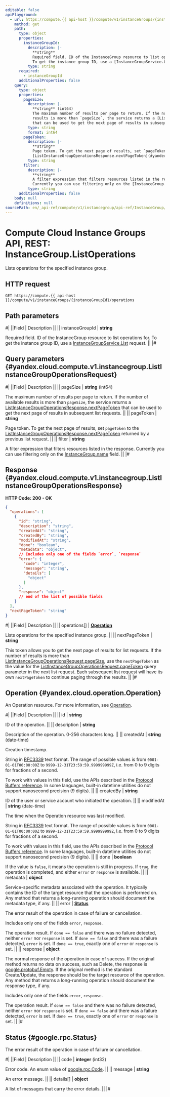 ```yaml
---
editable: false
apiPlayground:
  - url: https://compute.{{ api-host }}/compute/v1/instanceGroups/{instanceGroupId}/operations
    method: get
    path:
      type: object
      properties:
        instanceGroupId:
          description: |-
            **string**
            Required field. ID of the InstanceGroup resource to list operations for.
            To get the instance group ID, use a [InstanceGroupService.List](/docs/compute/instancegroup/api-ref/InstanceGroup/list#List) request.
          type: string
      required:
        - instanceGroupId
      additionalProperties: false
    query:
      type: object
      properties:
        pageSize:
          description: |-
            **string** (int64)
            The maximum number of results per page to return. If the number of available
            results is more than `pageSize`, the service returns a [ListInstanceGroupOperationsResponse.nextPageToken](#yandex.cloud.compute.v1.instancegroup.ListInstanceGroupOperationsResponse)
            that can be used to get the next page of results in subsequent list requests.
          type: string
          format: int64
        pageToken:
          description: |-
            **string**
            Page token. To get the next page of results, set `pageToken` to the
            [ListInstanceGroupOperationsResponse.nextPageToken](#yandex.cloud.compute.v1.instancegroup.ListInstanceGroupOperationsResponse) returned by a previous list request.
          type: string
        filter:
          description: |-
            **string**
            A filter expression that filters resources listed in the response.
            Currently you can use filtering only on the [InstanceGroup.name](/docs/compute/instancegroup/api-ref/InstanceGroup/get#yandex.cloud.compute.v1.instancegroup.InstanceGroup) field.
          type: string
      additionalProperties: false
    body: null
    definitions: null
sourcePath: en/_api-ref/compute/v1/instancegroup/api-ref/InstanceGroup/listOperations.md
---
```


# Compute Cloud Instance Groups API, REST: InstanceGroup.ListOperations

Lists operations for the specified instance group.

## HTTP request

```
GET https://compute.{{ api-host }}/compute/v1/instanceGroups/{instanceGroupId}/operations
```

## Path parameters

#|
||Field | Description ||
|| instanceGroupId | **string**

Required field. ID of the InstanceGroup resource to list operations for.
To get the instance group ID, use a [InstanceGroupService.List](/docs/compute/instancegroup/api-ref/InstanceGroup/list#List) request. ||
|#

## Query parameters {#yandex.cloud.compute.v1.instancegroup.ListInstanceGroupOperationsRequest}

#|
||Field | Description ||
|| pageSize | **string** (int64)

The maximum number of results per page to return. If the number of available
results is more than `pageSize`, the service returns a [ListInstanceGroupOperationsResponse.nextPageToken](#yandex.cloud.compute.v1.instancegroup.ListInstanceGroupOperationsResponse)
that can be used to get the next page of results in subsequent list requests. ||
|| pageToken | **string**

Page token. To get the next page of results, set `pageToken` to the
[ListInstanceGroupOperationsResponse.nextPageToken](#yandex.cloud.compute.v1.instancegroup.ListInstanceGroupOperationsResponse) returned by a previous list request. ||
|| filter | **string**

A filter expression that filters resources listed in the response.
Currently you can use filtering only on the [InstanceGroup.name](/docs/compute/instancegroup/api-ref/InstanceGroup/get#yandex.cloud.compute.v1.instancegroup.InstanceGroup) field. ||
|#

## Response {#yandex.cloud.compute.v1.instancegroup.ListInstanceGroupOperationsResponse}

**HTTP Code: 200 - OK**

```json
{
  "operations": [
    {
      "id": "string",
      "description": "string",
      "createdAt": "string",
      "createdBy": "string",
      "modifiedAt": "string",
      "done": "boolean",
      "metadata": "object",
      // Includes only one of the fields `error`, `response`
      "error": {
        "code": "integer",
        "message": "string",
        "details": [
          "object"
        ]
      },
      "response": "object"
      // end of the list of possible fields
    }
  ],
  "nextPageToken": "string"
}
```

#|
||Field | Description ||
|| operations[] | **[Operation](#yandex.cloud.operation.Operation)**

Lists operations for the specified instance group. ||
|| nextPageToken | **string**

This token allows you to get the next page of results for list requests. If the number of results
is more than [ListInstanceGroupOperationsRequest.pageSize](#yandex.cloud.compute.v1.instancegroup.ListInstanceGroupOperationsRequest), use the `nextPageToken` as the value
for the [ListInstanceGroupOperationsRequest.pageToken](#yandex.cloud.compute.v1.instancegroup.ListInstanceGroupOperationsRequest) query parameter in the next list request.
Each subsequent list request will have its own `nextPageToken` to continue paging through the results. ||
|#

## Operation {#yandex.cloud.operation.Operation}

An Operation resource. For more information, see [Operation](/docs/api-design-guide/concepts/operation).

#|
||Field | Description ||
|| id | **string**

ID of the operation. ||
|| description | **string**

Description of the operation. 0-256 characters long. ||
|| createdAt | **string** (date-time)

Creation timestamp.

String in [RFC3339](https://www.ietf.org/rfc/rfc3339.txt) text format. The range of possible values is from
`0001-01-01T00:00:00Z` to `9999-12-31T23:59:59.999999999Z`, i.e. from 0 to 9 digits for fractions of a second.

To work with values in this field, use the APIs described in the
[Protocol Buffers reference](https://developers.google.com/protocol-buffers/docs/reference/overview).
In some languages, built-in datetime utilities do not support nanosecond precision (9 digits). ||
|| createdBy | **string**

ID of the user or service account who initiated the operation. ||
|| modifiedAt | **string** (date-time)

The time when the Operation resource was last modified.

String in [RFC3339](https://www.ietf.org/rfc/rfc3339.txt) text format. The range of possible values is from
`0001-01-01T00:00:00Z` to `9999-12-31T23:59:59.999999999Z`, i.e. from 0 to 9 digits for fractions of a second.

To work with values in this field, use the APIs described in the
[Protocol Buffers reference](https://developers.google.com/protocol-buffers/docs/reference/overview).
In some languages, built-in datetime utilities do not support nanosecond precision (9 digits). ||
|| done | **boolean**

If the value is `false`, it means the operation is still in progress.
If `true`, the operation is completed, and either `error` or `response` is available. ||
|| metadata | **object**

Service-specific metadata associated with the operation.
It typically contains the ID of the target resource that the operation is performed on.
Any method that returns a long-running operation should document the metadata type, if any. ||
|| error | **[Status](#google.rpc.Status)**

The error result of the operation in case of failure or cancellation.

Includes only one of the fields `error`, `response`.

The operation result.
If `done == false` and there was no failure detected, neither `error` nor `response` is set.
If `done == false` and there was a failure detected, `error` is set.
If `done == true`, exactly one of `error` or `response` is set. ||
|| response | **object**

The normal response of the operation in case of success.
If the original method returns no data on success, such as Delete,
the response is [google.protobuf.Empty](https://developers.google.com/protocol-buffers/docs/reference/google.protobuf#google.protobuf.Empty).
If the original method is the standard Create/Update,
the response should be the target resource of the operation.
Any method that returns a long-running operation should document the response type, if any.

Includes only one of the fields `error`, `response`.

The operation result.
If `done == false` and there was no failure detected, neither `error` nor `response` is set.
If `done == false` and there was a failure detected, `error` is set.
If `done == true`, exactly one of `error` or `response` is set. ||
|#

## Status {#google.rpc.Status}

The error result of the operation in case of failure or cancellation.

#|
||Field | Description ||
|| code | **integer** (int32)

Error code. An enum value of [google.rpc.Code](https://github.com/googleapis/googleapis/blob/master/google/rpc/code.proto). ||
|| message | **string**

An error message. ||
|| details[] | **object**

A list of messages that carry the error details. ||
|#